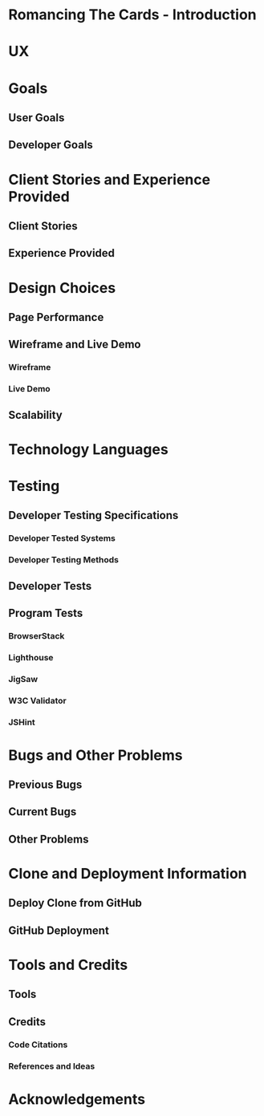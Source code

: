 # Romancing The Cards - Introduction

# UX

# Goals
## User Goals

## Developer Goals

# Client Stories and Experience Provided
## Client Stories

## Experience Provided

# Design Choices

## Page Performance

## Wireframe and Live Demo
### Wireframe

### Live Demo

## Scalability

# Technology Languages

# Testing
## Developer Testing Specifications
### Developer Tested Systems

### Developer Testing Methods

## Developer Tests

## Program Tests
### BrowserStack

### Lighthouse

### JigSaw

### W3C Validator

### JSHint

# Bugs and Other Problems
## Previous Bugs

## Current Bugs

## Other Problems

# Clone and Deployment Information
## Deploy Clone from GitHub

## GitHub Deployment

# Tools and Credits
## Tools

## Credits
### Code Citations

### References and Ideas

# Acknowledgements